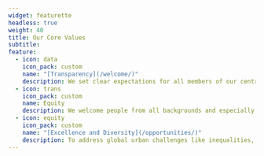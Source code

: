 ```yaml
---
widget: featurette
headless: true
weight: 40
title: Our Core Values
subtitle:
feature:
  - icon: data
    icon_pack: custom
    name: "[Transparency](/welcome/)"
    description: We set clear expectations for all members of our centre to create a supportive, collaborative and productive environment. Explore our centre's philosophy which guides us in our practices.
  - icon: trans
    icon_pack: custom
    name: Equity
    description: We welcome people from all backgrounds and especially encourage those who identify as minorities. We are currently learning how to ensure a safe and welcoming space for everyone and take action to correct our own biases that may lead to systemic inequalities in academia.
  - icon: equity
    icon_pack: custom
    name: "[Excellence and Diversity](/opportunities/)"
    description: To address global urban challenges like inequalities, climate chnage, and access to opportunities, we focus on a wide range of skills. Our members have or develop expertise on machine learning, urban planning, complex systems modelling, network science and participatory mapping.
---
```

